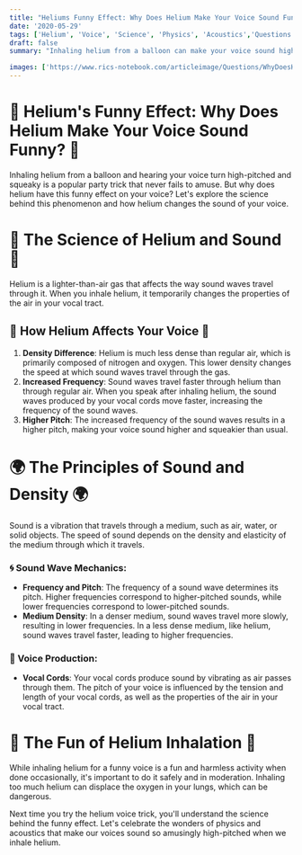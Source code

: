 ```yaml
---
title: "Heliums Funny Effect: Why Does Helium Make Your Voice Sound Funny?"
date: '2020-05-29'
tags: ['Helium', 'Voice', 'Science', 'Physics', 'Acoustics','Questions']
draft: false
summary: "Inhaling helium from a balloon can make your voice sound high-pitched and squeaky. In this blog post, we explore the science behind why helium changes your voice and the principles of sound waves and density."

images: ['https://www.rics-notebook.com/articleimage/Questions/WhyDoesHeliumChangeYourVoice.webp']
---
```


# 🎈 Helium's Funny Effect: Why Does Helium Make Your Voice Sound Funny? 🎈

Inhaling helium from a balloon and hearing your voice turn high-pitched and squeaky is a popular party trick that never fails to amuse. But why does helium have this funny effect on your voice? Let's explore the science behind this phenomenon and how helium changes the sound of your voice.

# 🔬 The Science of Helium and Sound 🔬

Helium is a lighter-than-air gas that affects the way sound waves travel through it. When you inhale helium, it temporarily changes the properties of the air in your vocal tract.

## 🧠 How Helium Affects Your Voice 🧠

1. **Density Difference**: Helium is much less dense than regular air, which is primarily composed of nitrogen and oxygen. This lower density changes the speed at which sound waves travel through the gas.
2. **Increased Frequency**: Sound waves travel faster through helium than through regular air. When you speak after inhaling helium, the sound waves produced by your vocal cords move faster, increasing the frequency of the sound waves.
3. **Higher Pitch**: The increased frequency of the sound waves results in a higher pitch, making your voice sound higher and squeakier than usual.

# 🌍 The Principles of Sound and Density 🌍

Sound is a vibration that travels through a medium, such as air, water, or solid objects. The speed of sound depends on the density and elasticity of the medium through which it travels.

### 🌀 Sound Wave Mechanics:
- **Frequency and Pitch**: The frequency of a sound wave determines its pitch. Higher frequencies correspond to higher-pitched sounds, while lower frequencies correspond to lower-pitched sounds.
- **Medium Density**: In a denser medium, sound waves travel more slowly, resulting in lower frequencies. In a less dense medium, like helium, sound waves travel faster, leading to higher frequencies.

### 🎤 Voice Production:
- **Vocal Cords**: Your vocal cords produce sound by vibrating as air passes through them. The pitch of your voice is influenced by the tension and length of your vocal cords, as well as the properties of the air in your vocal tract.

# 🌟 The Fun of Helium Inhalation 🌟

While inhaling helium for a funny voice is a fun and harmless activity when done occasionally, it's important to do it safely and in moderation. Inhaling too much helium can displace the oxygen in your lungs, which can be dangerous.

Next time you try the helium voice trick, you'll understand the science behind the funny effect. Let's celebrate the wonders of physics and acoustics that make our voices sound so amusingly high-pitched when we inhale helium.
